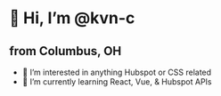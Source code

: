 # 👋 Hi, I’m @kvn-c 
## from Columbus, OH
- 👀 I’m interested in anything Hubspot or CSS related
- 🌱 I’m currently learning React, Vue, & Hubspot APIs


<!---
kvn-c/kvn-c is a ✨ special ✨ repository because its `README.md` (this file) appears on your GitHub profile.
You can click the Preview link to take a look at your changes.
--->
